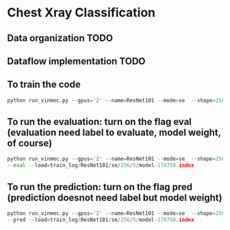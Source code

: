 # Chest Xray Classification 

## Data organization	TODO

## Dataflow implementation TODO


## To train the code
```python
python run_vinmec.py --gpus='2' --name=ResNet101 --mode=se  --shape=256 --batch=64 
```


## To run the evaluation: turn on the flag eval (evaluation need label to evaluate, model weight, of course)
```python
python run_vinmec.py --gpus='2' --name=ResNet101 --mode=se  --shape=256 --batch=64 \
--eval --load=train_log/ResNet101/se/256/5/model-178750.index
```


## To run the prediction: turn on the flag pred (prediction doesnot need label but model weight)
```python
python run_vinmec.py --gpus='2' --name=ResNet101 --mode=se  --shape=256 --batch=64 \
--pred --load=train_log/ResNet101/se/256/5/model-178750.index
```
